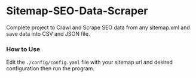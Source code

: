 # Sitemap-SEO-Data-Scraper
Complete project to Crawl and Scrape SEO data from any sitemap.xml and save data into CSV and JSON file.

### How to Use
Edit the `./config/config.yaml` file with your sitemap url and desired configuration then run the program.